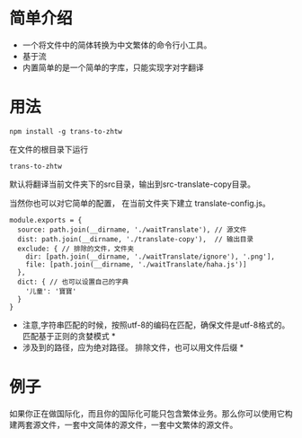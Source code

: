 # 简单介绍

  * 一个将文件中的简体转换为中文繁体的命令行小工具。
  * 基于流
  * 内置简单的是一个简单的字库，只能实现字对字翻译

# 用法

```
npm install -g trans-to-zhtw
```
在文件的根目录下运行

```
trans-to-zhtw
```

默认将翻译当前文件夹下的src目录，输出到src-translate-copy目录。

当然你也可以对它简单的配置， 在当前文件夹下建立 translate-config.js。

```
module.exports = {
  source: path.join(__dirname, './waitTranslate'), // 源文件
  dist: path.join(__dirname, './translate-copy'),  // 输出目录
  exclude: { // 排除的文件，文件夹
    dir: [path.join(__dirname, './waitTranslate/ignore'), '.png'],
    file: [path.join(__dirname, './waitTranslate/haha.js')]
  },
  dict: { // 也可以设置自己的字典
    '儿童': '寶寶'
  }
}
````

* 注意,字符串匹配的时候，按照utf-8的编码在匹配，确保文件是utf-8格式的。匹配基于正则的贪婪模式 *
* 涉及到的路径，应为绝对路径。 排除文件，也可以用文件后缀 *


# 例子

如果你正在做国际化，而且你的国际化可能只包含繁体业务。那么你可以使用它构建两套源文件，一套中文简体的源文件，一套中文繁体的源文件。